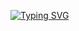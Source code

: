 [![Typing SVG](https://readme-typing-svg.demolab.com?font=Oswald&size=30&pause=1000&color=F7F7F7&center=true&random=false&width=435&lines=Welcome+to+Shqrawi's+profile!;Shqrawi+-+18+-+Full+Stack+Dev;Discord%3AShqrawi)](https://git.io/typing-svg)
